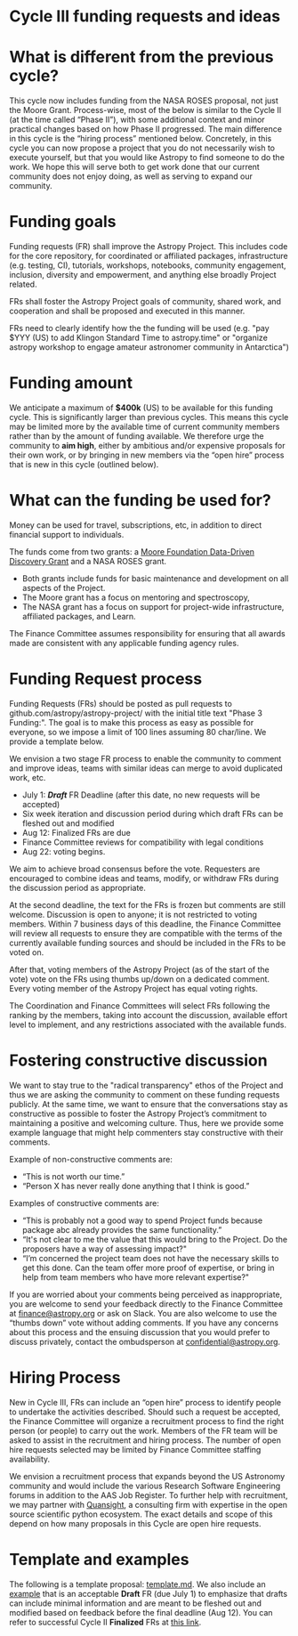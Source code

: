 # Cycle III funding requests and ideas


# What is different from the previous cycle?

This cycle now includes funding from the NASA ROSES proposal, not just the Moore Grant. Process-wise, most of the below is similar to the Cycle II (at the time called “Phase II”), with some additional context and minor practical changes based on how Phase II progressed. The main difference in this cycle is the “hiring process” mentioned below. Concretely, in this cycle you can now propose a project that you do not necessarily wish to execute yourself, but that you would like Astropy to find someone to do the work. We hope this will serve both to get work done that our current community does not enjoy doing, as well as serving to expand our community. 


# Funding goals

Funding requests (FR) shall improve the Astropy Project. This includes code for the core repository, for coordinated or affiliated packages, infrastructure (e.g. testing, CI), tutorials, workshops, notebooks, community engagement, inclusion, diversity and empowerment, and anything else broadly Project related.

FRs shall foster the Astropy Project goals of community, shared work, and cooperation and shall be proposed and executed in this manner.

FRs need to clearly identify how the the funding will be used (e.g. "pay $YYY (US) to add Klingon Standard Time to astropy.time" or "organize astropy workshop to engage amateur astronomer community in Antarctica")


# Funding amount

We anticipate a maximum of **$400k** (US) to be available for this funding cycle. This is significantly larger than previous cycles. This means this cycle may be limited more by the available time of current community members rather than by the amount of funding available.  We therefore urge the community to **aim high**, either by ambitious and/or expensive proposals for their own work, or by bringing in new members via the “open hire” process that is new in this cycle (outlined below).


# What can the funding be used for?

Money can be used for travel, subscriptions, etc, in addition to direct financial support to  individuals.

The funds come from two grants: a [Moore Foundation Data-Driven Discovery Grant](https://www.moore.org/grant-detail?grantId=GBMF8435) and a NASA ROSES grant.



* Both grants include funds for basic maintenance and development on all aspects of the Project. 
* The Moore grant has a focus on mentoring and spectroscopy, 
* The NASA grant has a focus on support for project-wide infrastructure, affiliated packages, and Learn.

The Finance Committee assumes responsibility for ensuring that all awards made are consistent with any applicable funding agency rules.


# Funding Request process

Funding Requests (FRs) should be posted as pull requests to github.com/astropy/astropy-project/ with the initial title text "Phase 3 Funding:". The goal is to make this process as easy as possible for everyone, so we impose a limit of 100 lines assuming 80 char/line. We provide a template below. 

We envision a two stage FR process to enable the community to comment and improve ideas, teams with similar ideas can merge to avoid duplicated work, etc.



* July 1: **_Draft_** FR Deadline (after this date, no new requests will be accepted)
* Six week iteration and discussion period during which draft FRs can be fleshed out and modified
* Aug 12: Finalized FRs are due
* Finance Committee reviews for compatibility with legal conditions
* Aug 22: voting begins.

We aim to achieve broad consensus before the vote. Requesters are encouraged to combine ideas and teams, modify, or withdraw FRs during the discussion period as appropriate.

At the second deadline, the text for the FRs is frozen but comments are still welcome. Discussion is open to anyone; it is not restricted to voting members. Within 7 business days of this deadline, the Finance Committee will review all requests to ensure they are compatible with the terms of the currently available funding sources and should be included in the FRs to be voted on.

After that, voting members of the Astropy Project (as of the start of the vote) vote on the FRs using thumbs up/down on a dedicated comment.  Every voting member of the Astropy Project has equal voting rights.

The Coordination and Finance Committees will select FRs following the ranking by the members, taking into account the discussion, available effort level to implement, and any restrictions associated with the available funds.


# Fostering constructive discussion

We want to stay true to the "radical transparency" ethos of the Project and thus we are asking the community to comment on these funding requests publicly. At the same time, we want to ensure that the conversations stay as constructive as possible to foster the Astropy Project’s commitment to maintaining a positive and welcoming culture. Thus, here we provide some example language that might help commenters stay constructive with their comments.

Example of non-constructive comments are:

* “This is not worth our time.”
* “Person X has never really done anything that I think is good.”

Examples of constructive comments are:



* “This is probably not a good way to spend Project funds because package abc already provides the same functionality.”
* “It's not clear to me the value that this would bring to the Project. Do the proposers have a way of assessing impact?"
* “I’m concerned the project team does not have the necessary skills to get this done. Can the team offer more proof of expertise, or bring in help from team members who have more relevant expertise?"

If you are worried about your comments being perceived as inappropriate, you are welcome to send your feedback directly to the Finance Committee at finance@astropy.org or ask on Slack. You are also welcome to use the “thumbs down” vote without adding comments. If you have any concerns about this process and the ensuing discussion that you would prefer to discuss privately, contact the ombudsperson at confidential@astropy.org.


# Hiring Process

New in Cycle III, FRs can include an “open hire” process to identify people to undertake the activities described. Should such a request be accepted, the Finance Committee will organize a recruitment process to find the right person (or people) to carry out the work. Members of the FR team will be asked to assist in the recruitment and hiring process. The number of open hire requests selected may be limited by Finance Committee staffing availability.

We envision a recruitment process that expands beyond the US Astronomy community and would include the various Research Software Engineering forums in addition to the AAS Job Register. To further help with recruitment, we may partner with [Quansight](https://www.quansight.com/open-source-support), a consulting firm with expertise in the open source scientific python ecosystem. The exact details and scope of this depend on how many proposals in this Cycle are open hire requests.


# Template and examples

The following is a template proposal: [template.md](https://drive.google.com/file/d/1nuxr46o3Xr-vTsyMh7-bnK5LCBHXnPS5/view?usp=sharing). We also include an [example](https://drive.google.com/file/d/1X3OV9Ftmd5Sep7w7rTvHMHv9dbf9ENzm/view?usp=sharing) that is an acceptable **Draft** FR (due July 1) to emphasize that drafts can include minimal information and are meant to be fleshed out and modified based on feedback before the final deadline (Aug 12). You can refer to successful Cycle II **Finalized** FRs at [this link](https://github.com/astropy/astropy-project/tree/main/finance/proposal-calls/2021-proposal).
